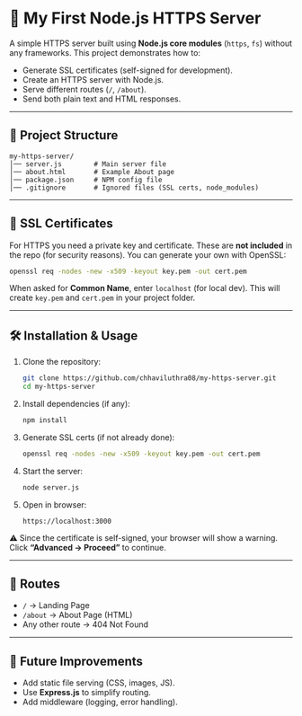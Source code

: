 # 🚀 My First Node.js HTTPS Server

A simple HTTPS server built using **Node.js core modules** (`https`, `fs`) without any frameworks.
This project demonstrates how to:

* Generate SSL certificates (self-signed for development).
* Create an HTTPS server with Node.js.
* Serve different routes (`/`, `/about`).
* Send both plain text and HTML responses.

---

## 📂 Project Structure

```
my-https-server/
│── server.js        # Main server file
│── about.html       # Example About page
│── package.json     # NPM config file
│── .gitignore       # Ignored files (SSL certs, node_modules)
```

---

## 🔑 SSL Certificates

For HTTPS you need a private key and certificate.
These are **not included** in the repo (for security reasons).
You can generate your own with OpenSSL:

```bash
openssl req -nodes -new -x509 -keyout key.pem -out cert.pem
```

When asked for **Common Name**, enter `localhost` (for local dev).
This will create `key.pem` and `cert.pem` in your project folder.

---

## 🛠 Installation & Usage

1. Clone the repository:

   ```bash
   git clone https://github.com/chhaviluthra08/my-https-server.git
   cd my-https-server
   ```

2. Install dependencies (if any):

   ```bash
   npm install
   ```

3. Generate SSL certs (if not already done):

   ```bash
   openssl req -nodes -new -x509 -keyout key.pem -out cert.pem
   ```

4. Start the server:

   ```bash
   node server.js
   ```

5. Open in browser:

   ```
   https://localhost:3000
   ```

⚠️ Since the certificate is self-signed, your browser will show a warning.
Click **“Advanced → Proceed”** to continue.

---

## 📖 Routes

* `/` → Landing Page
* `/about` → About Page (HTML)
* Any other route → 404 Not Found

---

## 🌟 Future Improvements

* Add static file serving (CSS, images, JS).
* Use **Express.js** to simplify routing.
* Add middleware (logging, error handling).


